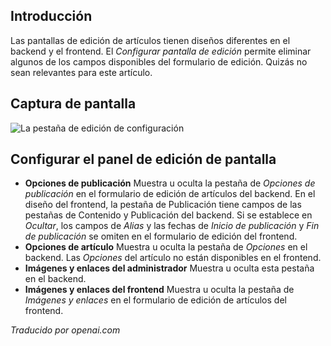 <!-- Filename: J6.x:_Article_Edit_Configure_Edit_Screen / Display title: Artículo: Editar - Configurar la Pantalla de Edición -->

## Introducción

Las pantallas de edición de artículos tienen diseños diferentes en el backend y el frontend. El *Configurar pantalla de edición* permite eliminar algunos de los campos disponibles del formulario de edición. Quizás no sean relevantes para este artículo.

## Captura de pantalla

![La pestaña de edición de configuración](../../../en/images/articles/articles-edit-configure-edit-screen-tab.png)

## Configurar el panel de edición de pantalla

- **Opciones de publicación** Muestra u oculta la pestaña de *Opciones de publicación* en el formulario de edición de artículos del backend. En el diseño del frontend, la pestaña de Publicación tiene campos de las pestañas de Contenido y Publicación del backend. Si se establece en *Ocultar*, los campos de *Alias* y las fechas de *Inicio de publicación* y *Fin de publicación* se omiten en el formulario de edición del frontend.
- **Opciones de artículo** Muestra u oculta la pestaña de *Opciones* en el backend. Las *Opciones* del artículo no están disponibles en el frontend.
- **Imágenes y enlaces del administrador** Muestra u oculta esta pestaña en el backend.
- **Imágenes y enlaces del frontend** Muestra u oculta la pestaña de *Imágenes y enlaces* en el formulario de edición de artículos del frontend.

*Traducido por openai.com*

